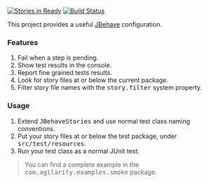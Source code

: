 [![Stories in Ready](https://badge.waffle.io/agilarity/jbehave-stories.png?label=ready&title=Ready)](https://waffle.io/agilarity/jbehave-stories)
[![Build Status](https://travis-ci.org/agilarity/jbehave-stories.svg?branch=master)](https://travis-ci.org/agilarity/jbehave-stories)

This project provides a useful [JBehave](http://jbehave.org/reference/stable/) configuration.

### Features
1. Fail when a step is pending.
2. Show test results in the console.
3. Report fine grained tests results.
4. Look for story files at or below the current package.
5. Filter story file names with the <tt>story.filter</tt> system property.

### Usage
1. Extend <tt>JBehaveStories</tt> and use normal test class naming conventions.
2. Put your story files at or below the test package, under <tt>src/test/resources</tt>.
3. Run your test class as a normal JUnit test.

> You can find a complete example in the <tt>com.agilarity.examples.smoke</tt> package.